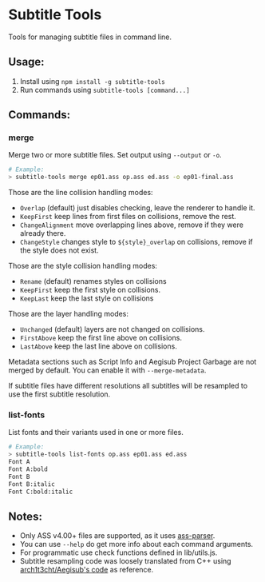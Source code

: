 # Subtitle Tools

Tools for managing subtitle files in command line.

## Usage:

1. Install using `npm install -g subtitle-tools`
2. Run commands using `subtitle-tools [command...]`

## Commands:

### merge

Merge two or more subtitle files. Set output using `--output` or `-o`.

```bash
# Example:
> subtitle-tools merge ep01.ass op.ass ed.ass -o ep01-final.ass
```

Those are the line collision handling modes:

- `Overlap` (default) just disables checking, leave the renderer to handle it.
- `KeepFirst` keep lines from first files on collisions, remove the rest.
- `ChangeAlignment` move overlapping lines above, remove if they were already there.
- `ChangeStyle` changes style to `${style}_overlap` on collisions, remove if the style does not exist.

Those are the style collision handling modes:

- `Rename` (default) renames styles on collisions
- `KeepFirst` keep the first style on collisions.
- `KeepLast` keep the last style on collisions

Those are the layer handling modes:

- `Unchanged` (default) layers are not changed on collisions.
- `FirstAbove` keep the first line above on collisions.
- `LastAbove` keep the last line above on collisions.

Metadata sections such as Script Info and Aegisub Project Garbage are not merged by default. You can enable it with `--merge-metadata`.

If subtitle files have different resolutions all subtitles will be resampled to use the first subtitle resolution.

### list-fonts

List fonts and their variants used in one or more files.

```bash
# Example:
> subtitle-tools list-fonts op.ass ep01.ass ed.ass
Font A
Font A:bold
Font B
Font B:italic
Font C:bold:italic
```

## Notes:

- Only ASS v4.00+ files are supported, as it uses [ass-parser](https://npmjs.com/package/ass-parser).
- You can use `--help` do get more info about each command arguments.
- For programmatic use check functions defined in lib/utils.js.
- Subtitle resampling code was loosely translated from C++ using [arch1t3cht/Aegisub's code](https://github.com/arch1t3cht/Aegisub/blob/9591ce216f8ab14be7b1b32c27b98e6cde6a557f/src/resolution_resampler.cpp) as reference.
